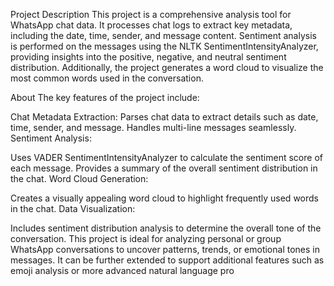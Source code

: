 Project Description
This project is a comprehensive analysis tool for WhatsApp chat data. It processes chat logs to extract key metadata, including the date, time, sender, and message content. Sentiment analysis is performed on the messages using the NLTK SentimentIntensityAnalyzer, providing insights into the positive, negative, and neutral sentiment distribution. Additionally, the project generates a word cloud to visualize the most common words used in the conversation.

About
The key features of the project include:

Chat Metadata Extraction:
Parses chat data to extract details such as date, time, sender, and message.
Handles multi-line messages seamlessly.
Sentiment Analysis:

Uses VADER SentimentIntensityAnalyzer to calculate the sentiment score of each message.
Provides a summary of the overall sentiment distribution in the chat.
Word Cloud Generation:

Creates a visually appealing word cloud to highlight frequently used words in the chat.
Data Visualization:

Includes sentiment distribution analysis to determine the overall tone of the conversation.
This project is ideal for analyzing personal or group WhatsApp conversations to uncover patterns, trends, or emotional tones in messages. It can be further extended to support additional features such as emoji analysis or more advanced natural language pro
